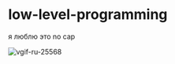 # low-level-programming
я люблю это no cap

![vgif-ru-25568](https://user-images.githubusercontent.com/93263659/196810476-42baf18a-4cba-4fda-bdf9-aec1d78d4ed5.gif)
